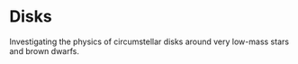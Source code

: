 Disks
=====
Investigating the physics of circumstellar disks around very low-mass stars and brown dwarfs.

